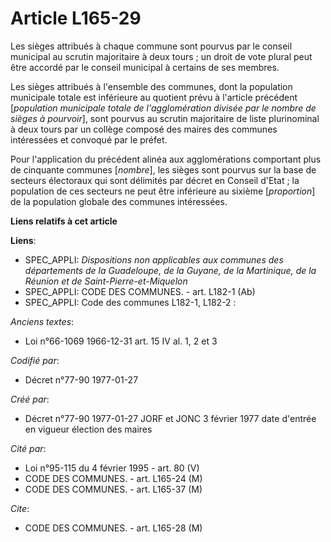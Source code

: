 # Article L165-29

Les sièges attribués à chaque commune sont pourvus par le conseil municipal au scrutin majoritaire à deux tours ; un droit de
vote plural peut être accordé par le conseil municipal à certains de ses membres. 

Les sièges attribués à l'ensemble des communes, dont la population municipale totale est inférieure au quotient prévu à
l'article précédent [*population municipale totale de l'agglomération divisée par le nombre de sièges à pourvoir*], sont
pourvus au scrutin majoritaire de liste plurinominal à deux tours par un collège composé des maires des communes intéressées
et convoqué par le préfet. 

Pour l'application du précédent alinéa aux agglomérations comportant plus de cinquante communes [*nombre*], les sièges sont
pourvus sur la base de secteurs électoraux qui sont délimités par décret en Conseil d'Etat ; la population de ces secteurs ne
peut être inférieure au sixième [*proportion*] de la population globale des communes intéressées.

**Liens relatifs à cet article**

**Liens**:

  - SPEC_APPLI: *Dispositions non applicables aux communes des départements de la Guadeloupe, de la Guyane, de la Martinique, de la Réunion et de Saint-Pierre-et-Miquelon*
  - SPEC_APPLI: CODE DES COMMUNES. - art. L182-1 (Ab)
  - SPEC_APPLI: Code des communes L182-1, L182-2 :

_Anciens textes_:

  - Loi n°66-1069 1966-12-31 art. 15 IV al. 1, 2 et 3

_Codifié par_:

  - Décret n°77-90 1977-01-27

_Créé par_:

  - Décret n°77-90 1977-01-27 JORF et JONC 3 février 1977 date d'entrée en vigueur élection des maires

_Cité par_:

  - Loi n°95-115 du 4 février 1995 - art. 80 (V)
  - CODE DES COMMUNES. - art. L165-24 (M)
  - CODE DES COMMUNES. - art. L165-37 (M)

_Cite_:

  - CODE DES COMMUNES. - art. L165-28 (M)
